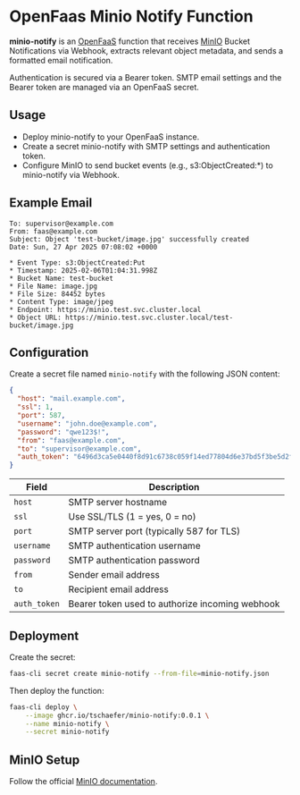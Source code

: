# OpenFaas Minio Notify Function

**minio-notify** is an [OpenFaaS](https://www.openfaas.com/) function that
receives [MinIO](https://min.io/) Bucket Notifications via Webhook, extracts
relevant object metadata, and sends a formatted email notification.

Authentication is secured via a Bearer token. SMTP email settings and the
Bearer token are managed via an OpenFaaS secret.

## Usage

* Deploy minio-notify to your OpenFaaS instance.
* Create a secret minio-notify with SMTP settings and authentication token.
* Configure MinIO to send bucket events (e.g., s3:ObjectCreated:*) to
  minio-notify via Webhook.

## Example Email

```text
To: supervisor@example.com
From: faas@example.com
Subject: Object 'test-bucket/image.jpg' successfully created
Date: Sun, 27 Apr 2025 07:08:02 +0000

* Event Type: s3:ObjectCreated:Put
* Timestamp: 2025-02-06T01:04:31.998Z
* Bucket Name: test-bucket
* File Name: image.jpg
* File Size: 84452 bytes
* Content Type: image/jpeg
* Endpoint: https://minio.test.svc.cluster.local
* Object URL: https://minio.test.svc.cluster.local/test-bucket/image.jpg
```

## Configuration

Create a secret file  named `minio-notify` with the following JSON content:

```json
{
  "host": "mail.example.com",
  "ssl": 1,
  "port": 587,
  "username": "john.doe@example.com",
  "password": "qwe123$!",
  "from": "faas@example.com",
  "to": "supervisor@example.com",
  "auth_token": "6496d3ca5e0440f8d91c6738c059f14ed77804d6e37bd5f3be5d2fc5ef564af8"
}
```
| Field        | Description                                     |
|--------------|-------------------------------------------------|
| `host`       | SMTP server hostname                            |
| `ssl`        | Use SSL/TLS (1 = yes, 0 = no)                   |
| `port`       | SMTP server port (typically 587 for TLS)        |
| `username`   | SMTP authentication username                    |
| `password`   | SMTP authentication password                    |
| `from`       | Sender email address                            |
| `to`         | Recipient email address                         |
| `auth_token` | Bearer token used to authorize incoming webhook |

## Deployment

Create the secret:

```bash
faas-cli secret create minio-notify --from-file=minio-notify.json
```

Then deploy the function:

```bash
faas-cli deploy \
    --image ghcr.io/tschaefer/minio-notify:0.0.1 \
    --name minio-notify \
    --secret minio-notify
```

## MinIO Setup

Follow the official [MinIO documentation](https://min.io/docs/minio/linux/administration/monitoring/publish-events-to-webhook.html).
